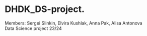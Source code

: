 # DHDK_DS-project.
Members: Sergei Slinkin, Elvira Kushlak, Anna Pak, Alisa Antonova <br>
Data Science project 23/24
